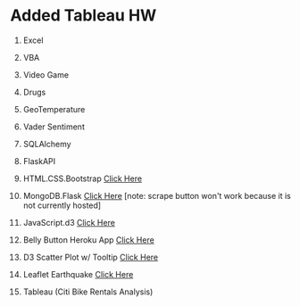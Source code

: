 # Added Tableau HW

1. Excel

2. VBA

3. Video Game

4. Drugs

5. GeoTemperature

6. Vader Sentiment

7. SQLAlchemy

8. FlaskAPI

9. HTML.CSS.Bootstrap [Click Here](http://zhua1.github.io/html)

10. MongoDB.Flask [Click Here](http://zhua1.github.io/mars) [note: scrape button won't work because it is not currently hosted]

11. JavaScript.d3 [Click Here](http://zhua1.github.io/d3)

12. Belly Button Heroku App [Click Here](http://belly-button-graph.herokuapp.com)

13. D3 Scatter Plot w/ Tooltip [Click Here](http://zhua1.github.io/d3Graph)

14. Leaflet Earthquake [Click Here](https://zhua1.github.io/leaflet)

15. Tableau (Citi Bike Rentals Analysis)